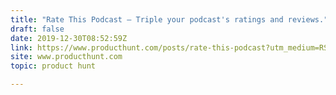 ```yaml
---
title: "Rate This Podcast — Triple your podcast's ratings and reviews."
draft: false
date: 2019-12-30T08:52:59Z
link: https://www.producthunt.com/posts/rate-this-podcast?utm_medium=RSS&utm_source=hune
site: www.producthunt.com
topic: product hunt  

---
```

